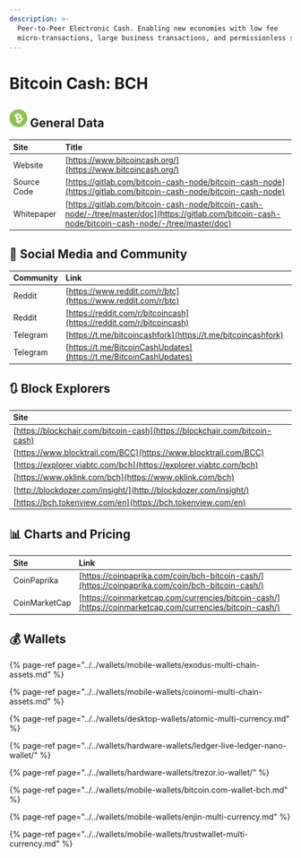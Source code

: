```yaml
---
description: >-
  Peer-to-Peer Electronic Cash. Enabling new economies with low fee
  micro-transactions, large business transactions, and permissionless spending.
---
```


# Bitcoin Cash: BCH

## ![](../../.gitbook/assets/bch.png) General Data

| Site | Title |
| :--- | :--- |
| Website | [https://www.bitcoincash.org/](https://www.bitcoincash.org/) |
| Source Code | [https://gitlab.com/bitcoin-cash-node/bitcoin-cash-node](https://gitlab.com/bitcoin-cash-node/bitcoin-cash-node) |
| Whitepaper | [https://gitlab.com/bitcoin-cash-node/bitcoin-cash-node/-/tree/master/doc](https://gitlab.com/bitcoin-cash-node/bitcoin-cash-node/-/tree/master/doc) |

## 🙋 Social Media and Community

| Community | Link |
| :--- | :--- |
| Reddit | [https://www.reddit.com/r/btc](https://www.reddit.com/r/btc) |
| Reddit | [https://reddit.com/r/bitcoincash](https://reddit.com/r/bitcoincash) |
| Telegram | [https://t.me/bitcoincashfork](https://t.me/bitcoincashfork) |
| Telegram | [https://t.me/BitcoinCashUpdates](https://t.me/BitcoinCashUpdates) |

## 🔃 Block Explorers

| Site |
| :--- |
| [https://blockchair.com/bitcoin-cash](https://blockchair.com/bitcoin-cash) |
| [https://www.blocktrail.com/BCC](https://www.blocktrail.com/BCC) |
| [https://explorer.viabtc.com/bch](https://explorer.viabtc.com/bch) |
| [https://www.oklink.com/bch](https://www.oklink.com/bch) |
| [http://blockdozer.com/insight/](http://blockdozer.com/insight/) |
| [https://bch.tokenview.com/en](https://bch.tokenview.com/en) |

## 📊 Charts and Pricing

| Site | Link |
| :--- | :--- |
| CoinPaprika | [https://coinpaprika.com/coin/bch-bitcoin-cash/](https://coinpaprika.com/coin/bch-bitcoin-cash/) |
| CoinMarketCap | [https://coinmarketcap.com/currencies/bitcoin-cash/](https://coinmarketcap.com/currencies/bitcoin-cash/) |

## 💰 Wallets

{% page-ref page="../../wallets/mobile-wallets/exodus-multi-chain-assets.md" %}

{% page-ref page="../../wallets/mobile-wallets/coinomi-multi-chain-assets.md" %}

{% page-ref page="../../wallets/desktop-wallets/atomic-multi-currency.md" %}

{% page-ref page="../../wallets/hardware-wallets/ledger-live-ledger-nano-wallet/" %}

{% page-ref page="../../wallets/hardware-wallets/trezor.io-wallet/" %}

{% page-ref page="../../wallets/mobile-wallets/bitcoin.com-wallet-bch.md" %}

{% page-ref page="../../wallets/mobile-wallets/enjin-multi-currency.md" %}

{% page-ref page="../../wallets/mobile-wallets/trustwallet-multi-currency.md" %}

